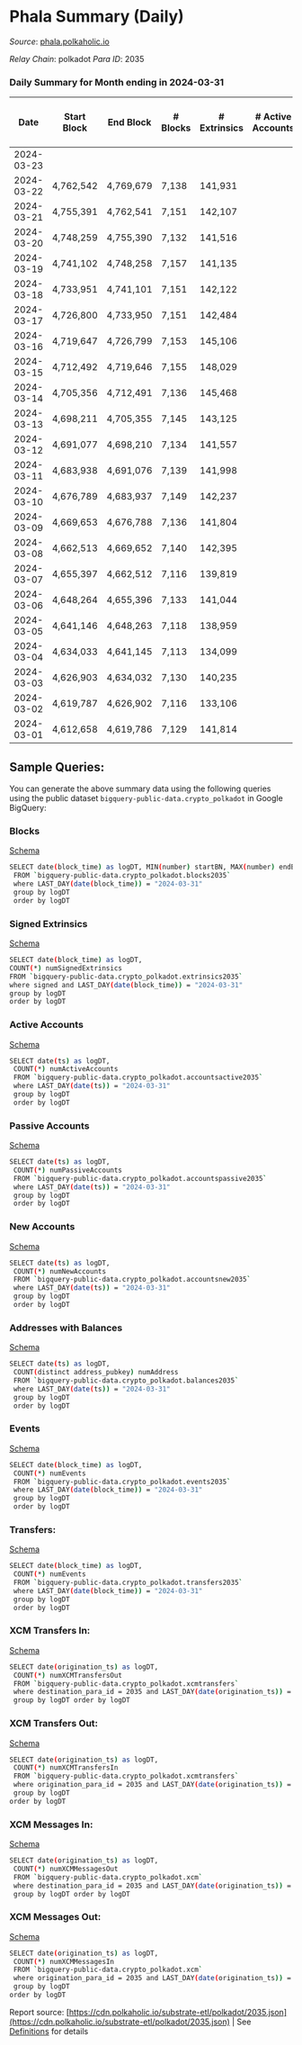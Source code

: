 # Phala Summary (Daily)

_Source_: [phala.polkaholic.io](https://phala.polkaholic.io)

*Relay Chain*: polkadot
*Para ID*: 2035



### Daily Summary for Month ending in 2024-03-31


| Date    | Start Block | End Block | # Blocks | # Extrinsics | # Active Accounts | # Passive Accounts | # New Accounts | # Addresses | # Events  | # Transfers ($USD) | # XCM Transfers In ($USD) | # XCM Transfers Out ($USD) | # XCM In | # XCM Out | Issues |
|---------|-------------|-----------|----------|--------------|-------------------|--------------------|----------------|-------------|-----------|--------------------|---------------------------|----------------------------|----------|-----------|--------|
| 2024-03-23 |  |  |  |  |  |  |  |  |  |   |   |   |  |  |  |
| 2024-03-22 | 4,762,542 | 4,769,679 | 7,138 | 141,931 |  |  |  | 5,143 | 2,260,777 | 138,378 ($164,459.37) |   |   |  |  |  |
| 2024-03-21 | 4,755,391 | 4,762,541 | 7,151 | 142,107 |  |  |  | 5,135 | 2,265,022 | 138,714 ($181,808.57) |   |   |  |  |  |
| 2024-03-20 | 4,748,259 | 4,755,390 | 7,132 | 141,516 |  |  |  | 5,131 | 2,258,282 | 137,915 ($241,997.83) |   |   |  |  |  |
| 2024-03-19 | 4,741,102 | 4,748,258 | 7,157 | 141,135 |  |  |  | 5,125 | 2,247,560 | 137,187 ($284,030.00) |   |   |  |  |  |
| 2024-03-18 | 4,733,951 | 4,741,101 | 7,151 | 142,122 |  |  |  | 5,119 | 2,269,755 | 139,011 ($572,761.37) |   |   |  |  |  |
| 2024-03-17 | 4,726,800 | 4,733,950 | 7,151 | 142,484 |  |  |  | 5,120 | 2,276,755 | 139,486 ($572,997.16) |   |   |  |  |  |
| 2024-03-16 | 4,719,647 | 4,726,799 | 7,153 | 145,106 |  |  |  | 5,097 | 2,285,576 | 137,117 ($269,056.94) |   |   |  |  |  |
| 2024-03-15 | 4,712,492 | 4,719,646 | 7,155 | 148,029 |  |  |  | 5,091 | 2,303,933 | 136,050 ($194,337.16) |   |   |  |  |  |
| 2024-03-14 | 4,705,356 | 4,712,491 | 7,136 | 145,468 |  |  |  | 5,090 | 2,287,326 | 136,392 ($62,797.16) |   |   |  |  |  |
| 2024-03-13 | 4,698,211 | 4,705,355 | 7,145 | 143,125 |  |  |  | 5,087 | 2,261,182 | 136,943 ($205,362.84) |   |   |  |  |  |
| 2024-03-12 | 4,691,077 | 4,698,210 | 7,134 | 141,557 |  |  |  | 5,082 | 2,248,200 | 137,266 ($59,115.07) |   |   |  |  |  |
| 2024-03-11 | 4,683,938 | 4,691,076 | 7,139 | 141,998 |  |  |  | 5,076 | 2,261,683 | 138,896 ($129,002.40) |   |   |  |  |  |
| 2024-03-10 | 4,676,789 | 4,683,937 | 7,149 | 142,237 |  |  |  | 5,069 | 2,269,237 | 139,375 ($258,491.88) |   |   |  |  |  |
| 2024-03-09 | 4,669,653 | 4,676,788 | 7,136 | 141,804 |  |  |  | 5,061 | 2,263,211 | 138,943 ($63,325.33) |   |   |  |  |  |
| 2024-03-08 | 4,662,513 | 4,669,652 | 7,140 | 142,395 |  |  |  | 5,058 | 2,281,091 | 139,789 ($203,106.61) |   |   |  |  |  |
| 2024-03-07 | 4,655,397 | 4,662,512 | 7,116 | 139,819 |  |  |  | 5,052 | 2,220,915 | 135,424 ($55,285.07) |   |   |  |  |  |
| 2024-03-06 | 4,648,264 | 4,655,396 | 7,133 | 141,044 |  |  |  | 5,050 | 2,253,121 | 138,642 ($42,269.62) |   |   |  |  |  |
| 2024-03-05 | 4,641,146 | 4,648,263 | 7,118 | 138,959 |  |  |  | 5,047 | 2,220,061 | 136,308 ($48,741.01) |   |   |  |  |  |
| 2024-03-04 | 4,634,033 | 4,641,145 | 7,113 | 134,099 |  |  |  | 5,031 | 2,137,503 | 130,854 ($1,000,450.49) |   |   |  |  |  |
| 2024-03-03 | 4,626,903 | 4,634,032 | 7,130 | 140,235 |  |  |  | 5,023 | 2,241,277 | 131,284 ($38,746.72) |   |   |  |  |  |
| 2024-03-02 | 4,619,787 | 4,626,902 | 7,116 | 133,106 |  |  |  | 5,018 | 2,125,674 | 129,982 ($46,409.72) |   |   |  |  |  |
| 2024-03-01 | 4,612,658 | 4,619,786 | 7,129 | 141,814 |  |  |  | 5,023 | 2,266,232 | 139,289 ($161,454.15) |   |   |  |  |  |

## Sample Queries:
You can generate the above summary data using the following queries using the public dataset `bigquery-public-data.crypto_polkadot` in Google BigQuery:


### Blocks 

[Schema](https://github.com/colorfulnotion/substrate-etl/blob/main/schema/blocks.json)

```bash
SELECT date(block_time) as logDT, MIN(number) startBN, MAX(number) endBN, COUNT(*) numBlocks 
 FROM `bigquery-public-data.crypto_polkadot.blocks2035`  
 where LAST_DAY(date(block_time)) = "2024-03-31" 
 group by logDT 
 order by logDT
```

### Signed Extrinsics 

[Schema](https://github.com/colorfulnotion/substrate-etl/blob/main/schema/extrinsics.json)

```bash
SELECT date(block_time) as logDT, 
COUNT(*) numSignedExtrinsics 
FROM `bigquery-public-data.crypto_polkadot.extrinsics2035`  
where signed and LAST_DAY(date(block_time)) = "2024-03-31" 
group by logDT 
order by logDT
```

### Active Accounts 

[Schema](https://github.com/colorfulnotion/substrate-etl/blob/main/schema/accountsactive.json)

```bash
SELECT date(ts) as logDT, 
 COUNT(*) numActiveAccounts 
 FROM `bigquery-public-data.crypto_polkadot.accountsactive2035` 
 where LAST_DAY(date(ts)) = "2024-03-31" 
 group by logDT 
 order by logDT
```

### Passive Accounts 

[Schema](https://github.com/colorfulnotion/substrate-etl/blob/main/schema/accountspassive.json)

```bash
SELECT date(ts) as logDT, 
 COUNT(*) numPassiveAccounts 
 FROM `bigquery-public-data.crypto_polkadot.accountspassive2035` 
 where LAST_DAY(date(ts)) = "2024-03-31" 
 group by logDT 
 order by logDT
```

### New Accounts 

[Schema](https://github.com/colorfulnotion/substrate-etl/blob/main/schema/accountsnew.json)

```bash
SELECT date(ts) as logDT, 
 COUNT(*) numNewAccounts 
 FROM `bigquery-public-data.crypto_polkadot.accountsnew2035` 
 where LAST_DAY(date(ts)) = "2024-03-31" 
 group by logDT
 order by logDT
```

### Addresses with Balances 

[Schema](https://github.com/colorfulnotion/substrate-etl/blob/main/schema/balances.json)

```bash
SELECT date(ts) as logDT,
 COUNT(distinct address_pubkey) numAddress 
 FROM `bigquery-public-data.crypto_polkadot.balances2035` 
 where LAST_DAY(date(ts)) = "2024-03-31" 
 group by logDT 
 order by logDT
```

### Events 

[Schema](https://github.com/colorfulnotion/substrate-etl/blob/main/schema/events.json)

```bash
SELECT date(block_time) as logDT, 
 COUNT(*) numEvents 
 FROM `bigquery-public-data.crypto_polkadot.events2035` 
 where LAST_DAY(date(block_time)) = "2024-03-31" 
 group by logDT 
 order by logDT
```

### Transfers:

[Schema](https://github.com/colorfulnotion/substrate-etl/blob/main/schema/transfers.json)

```bash
SELECT date(block_time) as logDT, 
 COUNT(*) numEvents 
 FROM `bigquery-public-data.crypto_polkadot.transfers2035` 
 where LAST_DAY(date(block_time)) = "2024-03-31" 
 group by logDT 
 order by logDT
```

### XCM Transfers In: 

[Schema](https://github.com/colorfulnotion/substrate-etl/blob/main/schema/xcmtransfers.json)

```bash
SELECT date(origination_ts) as logDT, 
 COUNT(*) numXCMTransfersOut 
 FROM `bigquery-public-data.crypto_polkadot.xcmtransfers` 
 where destination_para_id = 2035 and LAST_DAY(date(origination_ts)) = "2024-03-31" 
 group by logDT order by logDT
```

### XCM Transfers Out: 

[Schema](https://github.com/colorfulnotion/substrate-etl/blob/main/schema/xcmtransfers.json)

```bash
SELECT date(origination_ts) as logDT, 
 COUNT(*) numXCMTransfersIn 
 FROM `bigquery-public-data.crypto_polkadot.xcmtransfers` 
 where origination_para_id = 2035 and LAST_DAY(date(origination_ts)) = "2024-03-31" 
 group by logDT 
order by logDT
```

### XCM Messages In: 

[Schema](https://github.com/colorfulnotion/substrate-etl/blob/main/schema/xcm.json)

```bash
SELECT date(origination_ts) as logDT, 
 COUNT(*) numXCMMessagesOut 
 FROM `bigquery-public-data.crypto_polkadot.xcm` 
 where destination_para_id = 2035 and LAST_DAY(date(origination_ts)) = "2024-03-31" 
 group by logDT order by logDT
```

### XCM Messages Out: 

[Schema](https://github.com/colorfulnotion/substrate-etl/blob/main/schema/xcm.json)

```bash
SELECT date(origination_ts) as logDT, 
 COUNT(*) numXCMMessagesIn 
 FROM `bigquery-public-data.crypto_polkadot.xcm` 
 where origination_para_id = 2035 and LAST_DAY(date(origination_ts)) = "2024-03-31" 
 group by logDT 
order by logDT
```


Report source: [https://cdn.polkaholic.io/substrate-etl/polkadot/2035.json](https://cdn.polkaholic.io/substrate-etl/polkadot/2035.json) | See [Definitions](/DEFINITIONS.md) for details
